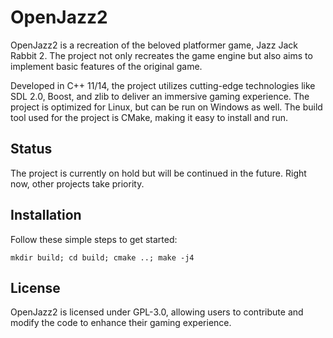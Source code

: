# OpenJazz2

OpenJazz2 is a recreation of the beloved platformer game, Jazz Jack Rabbit 2. The project not only recreates the game engine but also aims to implement basic features of the original game.

Developed in C++ 11/14, the project utilizes cutting-edge technologies like SDL 2.0, Boost, and zlib to deliver an immersive gaming experience. The project is optimized for Linux, but can be run on Windows as well. The build tool used for the project is CMake, making it easy to install and run.

## Status

The project is currently on hold but will be continued in the future. Right now, other projects take priority.

## Installation

Follow these simple steps to get started:
```
mkdir build; cd build; cmake ..; make -j4
```

## License

OpenJazz2 is licensed under GPL-3.0, allowing users to contribute and modify the code to enhance their gaming experience.
